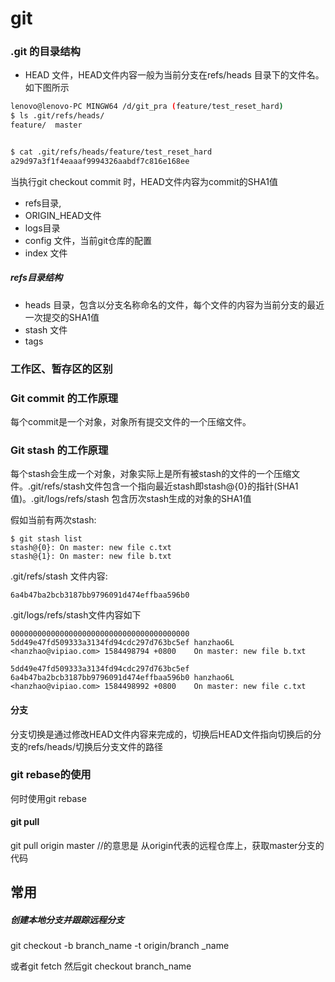 # git 

### .git 的目录结构

* HEAD 文件，HEAD文件内容一般为当前分支在refs/heads 目录下的文件名。如下图所示

~~~bash
lenovo@lenovo-PC MINGW64 /d/git_pra (feature/test_reset_hard)
$ ls .git/refs/heads/
feature/  master


$ cat .git/refs/heads/feature/test_reset_hard
a29d97a3f1f4eaaaf9994326aabdf7c816e168ee

~~~

当执行git checkout commit 时，HEAD文件内容为commit的SHA1值

* refs目录, 
* ORIGIN_HEAD文件
* logs目录
* config 文件，当前git仓库的配置
* index 文件

##### refs目录结构

* heads 目录，包含以分支名称命名的文件，每个文件的内容为当前分支的最近一次提交的SHA1值
* stash 文件
* tags



### 工作区、暂存区的区别



### Git commit 的工作原理

每个commit是一个对象，对象所有提交文件的一个压缩文件。

### Git stash 的工作原理

每个stash会生成一个对象，对象实际上是所有被stash的文件的一个压缩文件。.git/refs/stash文件包含一个指向最近stash即stash@{0}的指针(SHA1值)。.git/logs/refs/stash 包含历次stash生成的对象的SHA1值

假如当前有两次stash:

~~~
$ git stash list
stash@{0}: On master: new file c.txt
stash@{1}: On master: new file b.txt

~~~

.git/refs/stash 文件内容:

~~~
6a4b47ba2bcb3187bb9796091d474effbaa596b0
~~~



.git/logs/refs/stash文件内容如下

~~~
0000000000000000000000000000000000000000 5dd49e47fd509333a3134fd94cdc297d763bc5ef hanzhao6L <hanzhao@vipiao.com> 1584498794 +0800    On master: new file b.txt

5dd49e47fd509333a3134fd94cdc297d763bc5ef 6a4b47ba2bcb3187bb9796091d474effbaa596b0 hanzhao6L <hanzhao@vipiao.com> 1584498992 +0800    On master: new file c.txt
~~~



####  分支

分支切换是通过修改HEAD文件内容来完成的，切换后HEAD文件指向切换后的分支的refs/heads/切换后分支文件的路径



### git rebase的使用

何时使用git rebase



#### git pull

git pull origin master //的意思是 从origin代表的远程仓库上，获取master分支的代码



## 常用

##### 创建本地分支并跟踪远程分支

git checkout -b  branch_name -t origin/branch _name

或者git fetch  然后git checkout branch_name